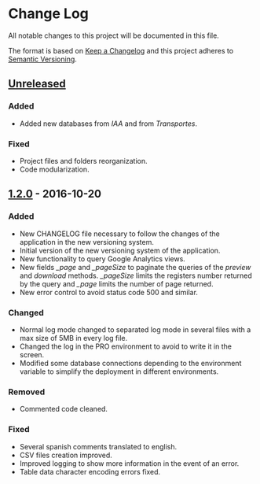 # Change Log
All notable changes to this project will be documented in this file.

The format is based on [Keep a Changelog](http://keepachangelog.com/)
and this project adheres to [Semantic Versioning](http://semver.org/).


## [Unreleased]
### Added
- Added new databases from *IAA* and from *Transportes*.

### Fixed
- Project files and folders reorganization.
- Code modularization.


## [1.2.0] - 2016-10-20
### Added
- New CHANGELOG file necessary to follow the changes of the application in the new versioning system.
- Initial version of the new versioning system of the application.
- New functionality to query Google Analytics views.
- New fields *_page* and *_pageSize* to paginate the queries of the *preview* and *download* methods. *_pageSize* limits the registers number returned by the query and *_page* limits the number of page returned.
- New error control to avoid status code 500 and similar.

### Changed
- Normal log mode changed to separated log mode in several files with a max size of 5MB in every log file.
- Changed the log in the PRO environment to avoid to write it in the screen.
- Modified some database connections depending to the environment variable to simplify the deployment in different environments.

### Removed
- Commented code cleaned.

### Fixed
- Several spanish comments translated to english.
- CSV files creation improved.
- Improved logging to show more information in the event of an error.
- Table data character encoding errors fixed.


[Unreleased]: https://github.com/aragonopendata/GA_OD_Core/compare/master...develop
[1.2.0]: https://github.com/aragonopendata/GA_OD_Core/releases/tag/v1.2.0
